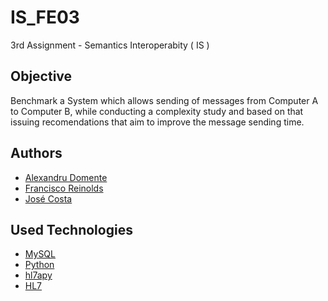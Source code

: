 # IS_FE03
3rd Assignment - Semantics Interoperabity ( IS )

## Objective

Benchmark a System which allows sending of messages from Computer A to Computer B, while conducting a complexity study and based on that issuing recomendations that aim to improve the message sending time.

## Authors
* [Alexandru Domente](https://github.com/TBdomente)
* [Francisco Reinolds](https://github.com/franciscoreinolds)
* [José Costa](https://github.com/DeusTaNoComando)

## Used Technologies
* [MySQL](https://www.mysql.com/)
* [Python](https://www.python.org/)
* [hl7apy](https://pypi.org/project/hl7apy/)
* [HL7](http://www.hl7.org/)
